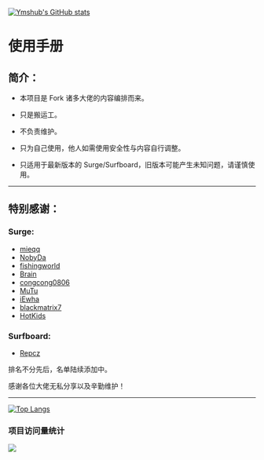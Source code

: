 [![Ymshub's GitHub stats](https://github-readme-stats.vercel.app/api?username=Ymshub&show_icons=true&count_private=true&theme=vue)](https://github.com/Ymshub/Ymshow)

# 使用手册

## 简介：

* 本项目是 Fork 诸多大佬的内容编排而来。

* 只是搬运工。

* 不负责维护。

* 只为自己使用，他人如需使用安全性与内容自行调整。

* 只适用于最新版本的 Surge/Surfboard，旧版本可能产生未知问题，请谨慎使用。

---

## 特别感谢：

### Surge:
* [mieqq](https://github.com/mieqq/mieqq)
* [NobyDa](https://github.com/NobyDa)
* [fishingworld](https://github.com/fishingworld)
* [Brain](https://github.com/TributePaulWalker/Profiles)
* [congcong0806](https://github.com/congcong0806)
* [MuTu](https://github.com/githubdulong)
* [iEwha](https://github.com/iEwha)
* [blackmatrix7](https://github.com/blackmatrix7/ios_rule_script)
* [HotKids](https://github.com/HotKids/Rules)

### Surfboard:
* [Repcz](https://github.com/Repcz)

排名不分先后，名单陆续添加中。

感谢各位大佬无私分享以及辛勤维护！

---

[![Top Langs](https://github-readme-stats.vercel.app/api/top-langs/?username=Ymshub&layout=compact&theme=vue)](https://github.com/Ymshub/Ymshow)

### 项目访问量统计

![](http://profile-counter.glitch.me/Ymshub/count.svg)
